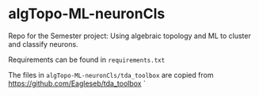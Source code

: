 # algTopo-ML-neuronCls

Repo for the Semester project: Using algebraic topology and ML to cluster and classify neurons. 

Requirements can be found in `requirements.txt`

The files in 
`algTopo-ML-neuronCls/tda_toolbox`
are copied from https://github.com/Eagleseb/tda_toolbox
`